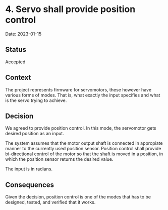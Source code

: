 # 4. Servo shall provide position control

Date: 2023-01-15

## Status

Accepted

## Context

The project represents firmware for servomotors, these however have various forms of modes.
That is, what exactly the input specifies and what is the servo trying to achieve.

## Decision

We agreed to provide position control.
In this mode, the servomotor gets desired position as an input.

The system assumes that the motor output shaft is connected in appropiate manner to the currently used position sensor.
Position control shall provide bi-directional control of the motor so that the shaft is moved in a position, in which the position sensor returns the desired value.

The input is in radians.

## Consequences

Given the decision, position control is one of the modes that has to be designed, tested, and verified that it works.
